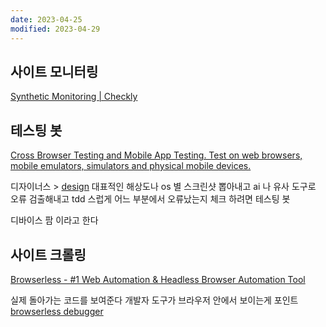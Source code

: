 ```yaml
---
date: 2023-04-25
modified: 2023-04-29
---
```


## 사이트 모니터링

[Synthetic Monitoring | Checkly](https://www.checklyhq.com/product/synthetic-monitoring/)

## 테스팅 봇

[Cross Browser Testing and Mobile App Testing. Test on web browsers, mobile emulators, simulators and physical mobile devices.](https://testingbot.com/)

디자이너스 > [design](../design/design)
대표적인 해상도나 os 별 스크린샷 뽑아내고 ai 나 유사 도구로 오류 검출해내고 tdd 스럽게 어느 부분에서 오류났는지 체크
하려면 테스팅 봇

디바이스 팜 이라고 한다

## 사이트 크롤링

[Browserless - #1 Web Automation & Headless Browser Automation Tool](https://www.browserless.io/)

실제 돌아가는 코드를 보여준다
개발자 도구가 브라우저 안에서 보이는게 포인트
[browserless debugger](https://chrome.browserless.io/)
